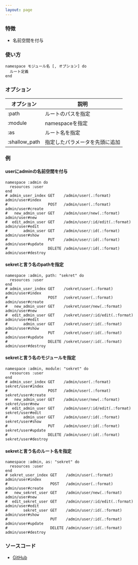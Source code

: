```yaml
---
layout: page
---
```

### 特徴
* 名前空間を付与

### 使い方
    namespace モジュール名 [, オプション] do
      ルート定義
    end

### オプション

オプション         | 説明
------------- | ------------
:path         | ルートのパスを指定
:module       | namespaceを指定
:as           | ルート名を指定
:shallow_path | 指定したパラメータを先頭に追加

### 例
#### userにadminの名前空間を付与
    namespace :admin do
      resources :user
    end
    # admin_user_index GET    /admin/user(.:format)          admin/user#index
    #                  POST   /admin/user(.:format)          admin/user#create
    #   new_admin_user GET    /admin/user/new(.:format)      admin/user#new
    #  edit_admin_user GET    /admin/user/:id/edit(.:format) admin/user#edit
    #       admin_user GET    /admin/user/:id(.:format)      admin/user#show
    #                  PUT    /admin/user/:id(.:format)      admin/user#update
    #                  DELETE /admin/user/:id(.:format)      admin/user#destroy

#### sekretと言う名のpathを指定
    namespace :admin, path: "sekret" do
      resources :user
    end
    # admin_user_index GET    /sekret/user(.:format)          admin/user#index
    #                  POST   /sekret/user(.:format)          admin/user#create
    #   new_admin_user GET    /sekret/user/new(.:format)      admin/user#new
    #  edit_admin_user GET    /sekret/user/:id/edit(.:format) admin/user#edit
    #       admin_user GET    /sekret/user/:id(.:format)      admin/user#show
    #                  PUT    /sekret/user/:id(.:format)      admin/user#update
    #                  DELETE /sekret/user/:id(.:format)      admin/user#destroy

#### sekretと言う名のモジュールを指定
    namespace :admin, module: "sekret" do
      resources :user
    end
    # admin_user_index GET    /admin/user(.:format)          sekret/user#index
    #                  POST   /admin/user(.:format)          sekret/user#create
    #   new_admin_user GET    /admin/user/new(.:format)      sekret/user#new
    #  edit_admin_user GET    /admin/user/:id/edit(.:format) sekret/user#edit
    #       admin_user GET    /admin/user/:id(.:format)      sekret/user#show
    #                  PUT    /admin/user/:id(.:format)      sekret/user#update
    #                  DELETE /admin/user/:id(.:format)      sekret/user#destroy

#### sekretと言う名のルート名を指定
    namespace :admin, as: "sekret" do
      resources :user
    end
    # sekret_user_index GET    /admin/user(.:format)          admin/user#index
    #                   POST   /admin/user(.:format)          admin/user#create
    #   new_sekret_user GET    /admin/user/new(.:format)      admin/user#new
    #  edit_sekret_user GET    /admin/user/:id/edit(.:format) admin/user#edit
    #       sekret_user GET    /admin/user/:id(.:format)      admin/user#show
    #                   PUT    /admin/user/:id(.:format)      admin/user#update
    #                   DELETE /admin/user/:id(.:format)      admin/user#destroy

### ソースコード
* [GitHub](https://github.com/rails/rails/blob/f33d52c95217212cbacc8d5e44b5a8e3cdc6f5b3/actionpack/lib/action_dispatch/routing/mapper.rb#L945)